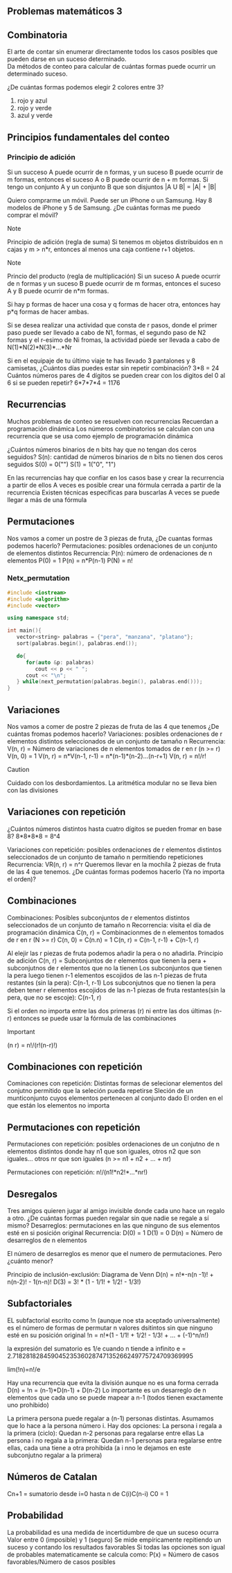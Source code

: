 ## Problemas matemáticos 3

## Combinatoria

El arte de contar sin enumerar directamente todos los casos posibles que pueden darse en un suceso determinado.  
Da métodos de conteo para calcular de cuántas formas puede ocurrir un determinado suceso.

¿De cuántas formas podemos elegir 2 colores entre 3?

1. rojo y azul
2. rojo y verde
3. azul y verde

## Principios fundamentales del conteo

### Principio de adición

Si un succeso A puede ocurrir de n formas, y un suceso B puede ocurrir de m formas, entonces el suceso A o B puede ocurrir de n + m formas.
Si tengo un conjunto A y un conjunto B que son disjuntos |A U B| = |A| + |B|

Quiero comprarme un móvil. Puede ser un iPhone o un Samsung. Hay 8 modelos de iPhone y 5 de Samsung. ¿De cuántas formas me puedo comprar el móvil?

> [!NOTE]
> Principio de adición (regla de suma)
> Si tenemos m objetos distribuidos en n cajas y m > n\*r, entonces al menos una caja contiene r+1 objetos.

> [!NOTE]
> Princio del producto (regla de multiplicación)
> Si un suceso A puede ocurrir de n formas y un suceso B puede ocurrir de m formas, entonces el suceso A y B puede ocurrir de n\*m formas.

Si hay p formas de hacer una cosa y q formas de hacer otra, entonces hay p\*q formas de hacer ambas.

Si se desea realizar una actividad que consta de r pasos, donde el primer paso puede ser llevado a cabo de N1, formas, el segundo paso de N2 formas y el r-esimo de Ni fromas, la actividad pùede ser llevada a cabo de N(1)\*N(2)\*N(3)\*...\*Nr

Si en el equipaje de tu último viaje te has llevado 3 pantalones y 8 camisetas, ¿Cuántos días puedes estar sin repetir combinación?
3\*8 = 24
Cuántos números pares de 4 dígitos se pueden crear con los digitos del 0 al 6 si se pueden repetir?
6\*7\*7\*4 = 1176

## Recurrencias

Muchos problemas de conteo se resuelven con recurrencias
Recuerdan a programación dinámica
Los números combinatorios se calculan con una recurrencia que se usa como ejemplo de programación dinámica

¿Cuántos números binarios de n bits hay que no tengan dos ceros seguidos?
S(n): cantidad de números binarios de n bits no tienen dos ceros seguidos
S(0) = 0("")
S(1) = 1("0", "1")

En las recurrencias hay que confiar en los casos base y crear la recurrencia a partir de ellos
A veces es posible crear una fórmula cerrada a partir de la recurrencia
Existen técnicas específicas para buscarlas
A veces se puede llegar a más de una fórmula

## Permutaciones

Nos vamos a comer un postre de 3 piezas de fruta, ¿De cuantas formas podemos hacerlo?
Permutaciones: posibles ordenaciones de un conjunto de elementos distintos
Recurrencia:
P(n): número de ordenaciones de n elementos
P(0) = 1
P(n) = n\*P(n-1)
P(N) = n!

### Netx_permutation

```cpp
#include <iostream>
#include <algorithm>
#include <vector>

using namespace std;

int main(){
   vector<string> palabras = {"pera", "manzana", "platano"};
   sort(palabras.begin(), palabras.end());

   do{
      for(auto &p: palabras)
         cout << p << " ";
      cout << "\n";
   } while(next_permutation(palabras.begin(), palabras.end()));
}
```

## Variaciones

Nos vamos a comer de postre 2 piezas de fruta de las 4 que tenemos ¿De cuántas fromas podemos hacerlo?
Variaciones: posibles ordenaciones de r elementos distintos seleccionados de un conjunto de tamaño n
Recurrencia:
V(n, r) = Número de variaciones de n elementos tomados de r en r (n >= r)
V(n, 0) = 1
V(n, r) = n\*V(n-1, r-1) = n\*(n-1)\*(n-2)...(n-r+1)
V(n, r) = n!/r!

> [!CAUTION]
> Cuidado con los desbordamientos. La aritmética modular no se lleva bien con las divisiones

## Variaciones con repetición

¿Cuántos números distintos hasta cuatro dígitos se pueden fromar en base 8?
8\*8\*8\*8 = 8^4

Variaciones con repetición: posibles ordenaciones de r elementos distintos seleccionados de un conjunto de tamaño n permitiendo repeticiones
Recurrencia:
VR(n, r) = n^r
Queremos llevar en la mochila 2 piezas de fruta de las 4 que tenemos. ¿De cuántas formas podemos hacerlo (Ya no importa el orden)?

## Combinaciones

Combinaciones: Posibles subconjuntos de r elementos distintos seleccionados de un conjunto de tamaño n
Recorrencia: visita el día de programación dinámica
C(n, r) = Combinacionmes de n elementos tomados de r en r (N >= r)
C(n, 0) = C(n.n) = 1
C(n, r) = C(n-1, r-1) + C(n-1, r)

Al elejir las r piezas de fruta podemos añadir la pera o no añadirla.
Principio de adición
C(n, r) = Subconjuntos de r elementos que tienen la pera + subconjutnos de r elementos que no la tienen
Los subconjuntos que tienen la pera luego tienen r-1 elementos escojidos de las n-1 piezas de fruta restantes (sin la pera):
C(n-1, r-1)
Los subconjutnos que no tienen la pera deben tener r elementos escojidos de las n-1 piezas de fruta restantes(sin la pera, que no se escoje):
C(n-1, r)

Si el orden no importa entre las dos primeras (r) ni entre las dos últimas (n-r) entonces se puede usar la fórmula de las combinaciones

> [!IMPORTANT]
> (n r) = n!/(r!(n-r)!)

## Combinaciones con repetición

Cominaciones con repetición: Distintas formas de selecionar elementos del conjutno permitido que la seleción pueda repetirse
Sleción de un munticonjunto cuyos elementos pertenecen al conjunto dado
El orden en el que están los elementos no importa

## Permutaciones con repetición

Permutaciones con repetición: posibles ordenaciones de un conjutno de n elementos distintos donde hay n1 que son iguales, otros n2 que son iguales... otros nr que son iguales (n >= n1 + n2 + ... + nr)

Permutaciones con repetición: n!/(n1!\*n2!\*...\*nr!)

## Desregalos

Tres amigos quieren jugar al amigo invisible donde cada uno hace un regalo a otro. ¿De cuántas formas pueden regalar sin que nadie se regale a sí mismo?
Desarreglos: permutaciones en las que ninguno de sus elementos esté en si posición original
Recurrencia:
D(0) = 1
D(1) = 0
D(n) = Número de desarreglos de n elementos

El número de desarreglos es menor que el numero de permutaciones. Pero ¿cuánto menor?

Principio de inclusión-exclusión: Diagrama de Venn
D(n) = n!\*-n(n -1)! + n(n-2)! - 1(n-n)!
D(3) = 3! \* (1 - 1/1! + 1/2! - 1/3!)

## Subfactoriales

EL subfactorial escrito como !n (aunque noe sta aceptado universalmente) es el número de formas de permutar n valores dsitintos sin que ninguno esté en su posición original
!n = n!\*(1 - 1/1! + 1/2! - 1/3! + ... + (-1)^n/n!)

la expresión del sumatorio es 1/e cuando n tiende a infinito
e = 2.71828182845904523536028747135266249775724709369995

lim(!n)=n!/e

Hay una recurrencia que evita la división aunque no es una forma cerrada
D(n) = !n = (n-1)\*D(n-1) + D(n-2)
Lo importante es un desarreglo de n elementos que cada uno se puede mapear a n-1 (todos tienen exactamente uno prohibido)

La primera persona puede regalar a (n-1) personas distintas. Asumamos que lo hace a la persona número i.
Hay dos opciones:
La persona i regala a la primera (ciclo): Quedan n-2 personas para regalarse entre ellas
La persona i no regala a la primera: Quedan n-1 personas para regalarse entre ellas, cada una tiene a otra prohibida (a i nno le dejamos en este subconjutno regalar a la primera)

## Números de Catalan

Cn+1 = sumatorio desde i=0 hasta n de C(i)C(n-i)
C0 = 1

## Probabilidad

La probabilidad es una medida de incertidumbre de que un suceso ocurra
Valor entre 0 (imposible) y 1 (seguro)
Se mide empíricamente repitiendo un suceso y contando los resultados favorables
Si todas las opciones son igual de probables matematicamente se calcula como:
P(x) = Número de casos favorables/Número de casos posibles
